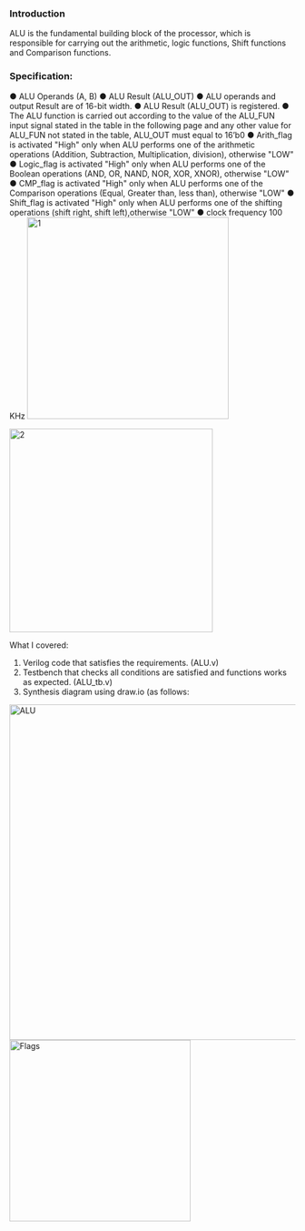### Introduction
ALU is the fundamental building block of the processor, which is responsible for carrying out the arithmetic, logic functions,
Shift functions and Comparison functions.

### Specification:
● ALU Operands (A, B)
● ALU Result (ALU_OUT)
● ALU operands and output Result are of 16-bit width.
● ALU Result (ALU_OUT) is registered.
● The ALU function is carried out according to the value of the ALU_FUN input signal stated in the table in the following page and any other value for ALU_FUN not stated in the table, ALU_OUT must equal to 16’b0
● Arith_flag is activated "High" only when ALU performs one of the arithmetic operations (Addition, Subtraction, Multiplication, division), otherwise "LOW"
● Logic_flag is activated "High" only when ALU performs one of the Boolean operations (AND, OR, NAND, NOR, XOR, XNOR), otherwise "LOW"
● CMP_flag is activated "High" only when ALU performs one of the Comparison operations (Equal, Greater than, less than), otherwise "LOW"
● Shift_flag is activated "High" only when ALU performs one of the shifting operations (shift right, shift left),otherwise "LOW"
● clock frequency 100 KHz
<img width="355" alt="1" src="https://github.com/MostafaElsharkawy92/Verilog_Projects/assets/57779031/ec4084bb-d0ea-4e21-8fa7-b822f4fc1507">

<img width="358" alt="2" src="https://github.com/MostafaElsharkawy92/Verilog_Projects/assets/57779031/fcc04041-c6eb-4f10-b69e-2bc3e68450ea">

What I covered:
1. Verilog code that satisfies the requirements. (ALU.v)
2. Testbench that checks all conditions are satisfied and functions works as expected. (ALU_tb.v)
3. Synthesis diagram using draw.io (as follows: 

<img width="590" alt="ALU" src="https://github.com/MostafaElsharkawy92/Verilog_Projects/assets/57779031/de4f12b4-861f-4bf0-a561-4e16b683470c">

<img width="319" alt="Flags" src="https://github.com/MostafaElsharkawy92/Verilog_Projects/assets/57779031/d53baa59-453f-40ad-aa68-e75710fccebc">


